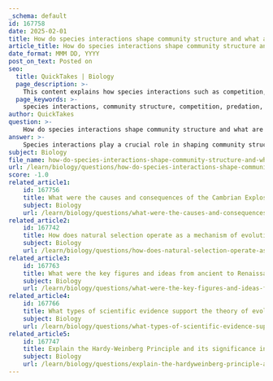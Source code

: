 ```yaml
---
_schema: default
id: 167758
date: 2025-02-01
title: How do species interactions shape community structure and what are trophic levels?
article_title: How do species interactions shape community structure and what are trophic levels?
date_format: MMM DD, YYYY
post_on_text: Posted on
seo:
  title: QuickTakes | Biology
  page_description: >-
    This content explains how species interactions such as competition, predation, and symbiosis shape community structure, alongside an overview of trophic levels, describing the roles of producers, consumers, and decomposers in ecosystems.
  page_keywords: >-
    species interactions, community structure, competition, predation, symbiosis, trophic levels, primary producers, primary consumers, secondary consumers, tertiary consumers, decomposers, energy flow, biodiversity, ecological dynamics
author: QuickTakes
question: >-
    How do species interactions shape community structure and what are trophic levels?
answer: >-
    Species interactions play a crucial role in shaping community structure within ecological communities. These interactions can be categorized into several types, including competition, predation, and symbiosis, each of which influences the composition and dynamics of the community.\n\n1. **Competition**: This occurs when two or more species vie for the same resources, such as food, space, or light. Competition can lead to resource partitioning, where species evolve to exploit different resources, thereby reducing direct competition and allowing for greater biodiversity.\n\n2. **Predation**: Predation involves one species (the predator) feeding on another (the prey). This interaction can regulate prey populations and influence the distribution and abundance of species within the community. Predators can also drive evolutionary adaptations in prey species, leading to the development of defensive mechanisms.\n\n3. **Symbiosis**: This encompasses various forms of close biological interactions between species, including mutualism (where both species benefit), commensalism (where one benefits and the other is neither helped nor harmed), and parasitism (where one benefits at the expense of the other). Symbiotic relationships can significantly impact community structure by influencing species diversity and population dynamics.\n\n### Trophic Levels\n\nTrophic levels refer to the hierarchical levels in an ecosystem, defined by the position of organisms in the food chain. The primary trophic levels include:\n\n- **Primary Producers**: These are typically plants and other photosynthetic organisms that convert solar energy into chemical energy through photosynthesis. They form the base of the food web.\n\n- **Primary Consumers**: Herbivores that feed on primary producers. They occupy the second trophic level.\n\n- **Secondary Consumers**: These are carnivores that eat primary consumers. They represent the third trophic level.\n\n- **Tertiary Consumers**: These are higher-level carnivores that feed on secondary consumers, occupying the fourth trophic level.\n\n- **Decomposers**: Organisms such as fungi and bacteria that break down dead organic matter, returning nutrients to the soil and completing the nutrient cycle. They play a critical role in energy flow and nutrient cycling within ecosystems.\n\nEnergy flow through these trophic levels is essential for maintaining ecosystem stability and function. As energy is transferred from one level to the next, it diminishes due to metabolic processes, typically following the 10% rule, where only about 10% of the energy from one trophic level is available to the next.\n\nIn summary, species interactions and trophic levels are fundamental components of ecological communities, influencing their structure, dynamics, and overall health. Understanding these concepts is vital for conservation efforts and managing ecosystems effectively.
subject: Biology
file_name: how-do-species-interactions-shape-community-structure-and-what-are-trophic-levels.md
url: /learn/biology/questions/how-do-species-interactions-shape-community-structure-and-what-are-trophic-levels
score: -1.0
related_article1:
    id: 167756
    title: What were the causes and consequences of the Cambrian Explosion?
    subject: Biology
    url: /learn/biology/questions/what-were-the-causes-and-consequences-of-the-cambrian-explosion
related_article2:
    id: 167742
    title: How does natural selection operate as a mechanism of evolution?
    subject: Biology
    url: /learn/biology/questions/how-does-natural-selection-operate-as-a-mechanism-of-evolution
related_article3:
    id: 167763
    title: What were the key figures and ideas from ancient to Renaissance periods that influenced modern biology?
    subject: Biology
    url: /learn/biology/questions/what-were-the-key-figures-and-ideas-from-ancient-to-renaissance-periods-that-influenced-modern-biology
related_article4:
    id: 167766
    title: What types of scientific evidence support the theory of evolution and how are they integrated into the theory?
    subject: Biology
    url: /learn/biology/questions/what-types-of-scientific-evidence-support-the-theory-of-evolution-and-how-are-they-integrated-into-the-theory
related_article5:
    id: 167747
    title: Explain the Hardy-Weinberg Principle and its significance in population genetics.
    subject: Biology
    url: /learn/biology/questions/explain-the-hardyweinberg-principle-and-its-significance-in-population-genetics
---
```


&nbsp;
